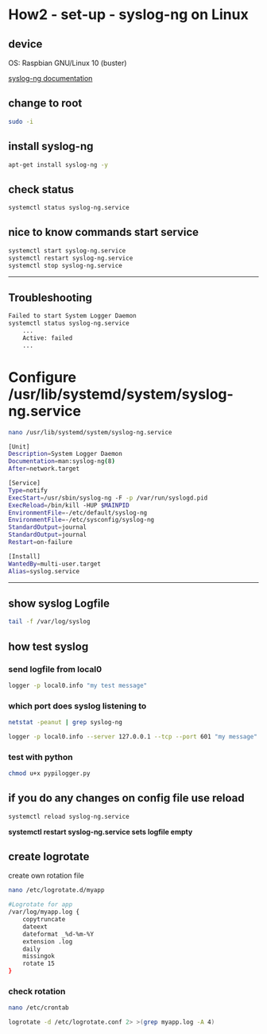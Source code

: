 # How2 - set-up - syslog-ng on Linux
## device 
OS: Raspbian GNU/Linux 10 (buster)

[syslog-ng documentation](https://www.syslog-ng.com/technical-documents/doc/syslog-ng-open-source-edition/3.16/administration-guide/53)

## change to root
```bash
sudo -i
```

## install syslog-ng
```bash
apt-get install syslog-ng -y
```

## check status
```bash
systemctl status syslog-ng.service
```

## nice to know commands start service
```bash
systemctl start syslog-ng.service
systemctl restart syslog-ng.service
systemctl stop syslog-ng.service
```
---

## Troubleshooting
```bash
Failed to start System Logger Daemon
systemctl status syslog-ng.service
	...
	Active: failed
	...
```

# Configure /usr/lib/systemd/system/syslog-ng.service
```bash
nano /usr/lib/systemd/system/syslog-ng.service
```

```bash
[Unit]
Description=System Logger Daemon
Documentation=man:syslog-ng(8)
After=network.target

[Service]
Type=notify
ExecStart=/usr/sbin/syslog-ng -F -p /var/run/syslogd.pid
ExecReload=/bin/kill -HUP $MAINPID
EnvironmentFile=-/etc/default/syslog-ng
EnvironmentFile=-/etc/sysconfig/syslog-ng
StandardOutput=journal
StandardOutput=journal
Restart=on-failure

[Install]
WantedBy=multi-user.target
Alias=syslog.service
```
---

## show syslog Logfile
```bash
tail -f /var/log/syslog
```

## how test syslog
### send logfile from local0
```bash
logger -p local0.info "my test message"
```

### which port does syslog listening to 
```bash
netstat -peanut | grep syslog-ng
```

```bash
logger -p local0.info --server 127.0.0.1 --tcp --port 601 "my message"
```


### test with python
```bash
chmod u+x pypilogger.py
```

## if you do any changes on config file use reload
```bash
systemctl reload syslog-ng.service
```

**systemctl restart syslog-ng.service sets logfile empty**

## create logrotate
create own rotation file
```bash
nano /etc/logrotate.d/myapp
```

```bash
#Logrotate for app
/var/log/myapp.log {
    copytruncate
    dateext
    dateformat _%d-%m-%Y
    extension .log
    daily
    missingok
    rotate 15
}
```

### check rotation
```bash
nano /etc/crontab
```

```bash
logrotate -d /etc/logrotate.conf 2> >(grep myapp.log -A 4)
```
